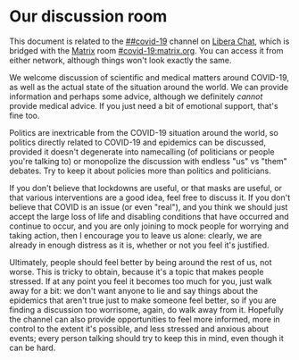 
# Our discussion room

This document is related to the [##covid-19](https://web.libera.chat/##covid-19) channel on [Libera Chat](https://libera.chat), which is bridged with the [Matrix](https://matrix.org) room [#covid-19:matrix.org](https://matrix.to/#/!jIkxpZVHbomQzbUTua:matrix.org?via=matrix.org). You can access it from either network, although things won't look exactly the same.

We welcome discussion of scientific and medical matters around COVID-19, as well as the actual state of the situation around the world. We can provide information and perhaps some advice, although we definitely *cannot* provide medical advice. If you just need a bit of emotional support, that's fine too.

Politics are inextricable from the COVID-19 situation around the world, so politics directly related to COVID-19 and epidemics can be discussed, provided it doesn't degenerate into namecalling (of politicians or people you're talking to) or monopolize the discussion with endless "us" vs "them" debates. Try to keep it about policies more than politics and politicians.

If you don't believe that lockdowns are useful, or that masks are useful, or that various interventions are a good idea, feel free to discuss it. If you don't believe that COVID is an issue (or even "real"), and you think we should just accept the large loss of life and disabling conditions that have occurred and continue to occur, and you are only joining to mock people for worrying and taking action, then I encourage you to leave us alone: clearly, we are already in enough distress as it is, whether or not you feel it's justified.

Ultimately, people should feel better by being around the rest of us, not worse. This is tricky to obtain, because it's a topic that makes people stressed. If at any point you feel it becomes too much for you, just walk away for a bit: we don't want anyone to lie and say things about the epidemics that aren't true just to make someone feel better, so if you are finding a discussion too worrisome, again, do walk away from it. Hopefully the channel can also provide opportunities to feel more informed, more in control to the extent it's possible, and less stressed and anxious about events; every person talking should try to keep this in mind, even though it can be hard.
